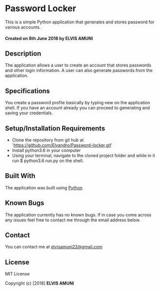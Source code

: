 # Password Locker
This is a simple Python application that generates and stores password for various accounts.
#### Created on 8th June 2018 by **ELVIS AMUNI**

## Description
The application allows a user to create an account that stores passwords and other login information. A user can also generate passwords from the application.

## Specifications
You create a password profile basically by typing new on the application shell. If you have an account already you can proceed to generating and saving your credentials.

## Setup/Installation Requirements
* Clone the repository from git hub at 'https://github.com/Elvandro/Password-locker.git'
* Install python3.6 in your computer
* Using your terminal, navigate to the cloned project folder and while in it run $ python3.6 run.py on the shell.

## Built With
The application was built using [Python](https://docs.python.org/3/)

## Known Bugs
The application currently has no known bugs. If in case you come across any issues feel free to contact me through the email address below.

## Contact
You can contact me at elvisamuni22@gmail.com

## License
MIT License

Copyright (c) [2018] **ELVIS AMUNI**
